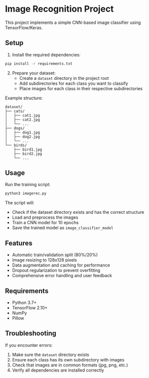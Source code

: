 # Image Recognition Project

This project implements a simple CNN-based image classifier using TensorFlow/Keras.

## Setup

1. Install the required dependencies:
```bash
pip install -r requirements.txt
```

2. Prepare your dataset:
   - Create a `dataset` directory in the project root
   - Add subdirectories for each class you want to classify
   - Place images for each class in their respective subdirectories

Example structure:
```
dataset/
├── cats/
│   ├── cat1.jpg
│   ├── cat2.jpg
│   └── ...
├── dogs/
│   ├── dog1.jpg
│   ├── dog2.jpg
│   └── ...
└── birds/
    ├── bird1.jpg
    ├── bird2.jpg
    └── ...
```

## Usage

Run the training script:
```bash
python3 imagerec.py
```

The script will:
- Check if the dataset directory exists and has the correct structure
- Load and preprocess the images
- Train a CNN model for 10 epochs
- Save the trained model as `image_classifier_model`

## Features

- Automatic train/validation split (80%/20%)
- Image resizing to 128x128 pixels
- Data augmentation and caching for performance
- Dropout regularization to prevent overfitting
- Comprehensive error handling and user feedback

## Requirements

- Python 3.7+
- TensorFlow 2.10+
- NumPy
- Pillow

## Troubleshooting

If you encounter errors:
1. Make sure the `dataset` directory exists
2. Ensure each class has its own subdirectory with images
3. Check that images are in common formats (jpg, png, etc.)
4. Verify all dependencies are installed correctly